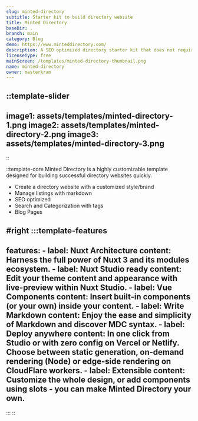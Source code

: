 ```yaml
---
slug: minted-directory
subtitle: Starter kit to build directory website
title: Minted Directory
baseDir: .
branch: main
category: Blog
demo: https://www.minteddirectory.com/
description: A SEO optimized directory starter kit that does not require a database.
licenseType: free
mainScreen: /templates/minted-directory-thumbnail.png
name: minted-directory
owner: masterkram
---
```


::template-slider
---
image1: assets/templates/minted-directory-1.png
image2: assets/templates/minted-directory-2.png
image3: assets/templates/minted-directory-3.png
---
::

::template-core
Minted Directory is a highly customizable template designed for building successful directory websites quickly.

- Create a directory website with a customized style/brand
- Manage listings with markdown
- SEO optimized
- Search and Categorization with tags
- Blog Pages

#right
  :::template-features
  ---
  features:
    - label: Nuxt Architecture
      content: Harness the full power of Nuxt 3 and its modules ecosystem.
    - label: Nuxt Studio ready
      content: Edit your theme content and appearance with live-preview within Nuxt Studio.
    - label: Vue Components
      content: Insert built-in components (or your own) inside your content.
    - label: Write Markdown
      content: Enjoy the ease and simplicity of Markdown and discover MDC syntax.
    - label: Deploy anywhere
      content: In one click from Studio or with zero config on Vercel or Netlify. Choose between static generation, on-demand rendering (Node) or edge-side rendering on CloudFlare workers.
    - label: Extensible
      content: Customize the whole design, or add components using slots - you can make Minted Directory your own.
  ---
  :::
::
